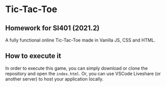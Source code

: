 # Tic-Tac-Toe

## Homework for SI401 (2021.2)

A fully functional online Tic-Tac-Toe made in Vanilla JS, CSS and HTML.

## How to execute it
In order to execute this game, you can simply download or clone the repository and open the `index.html`. Or, you can use VSCode Liveshare (or another server) to host your application locally.
